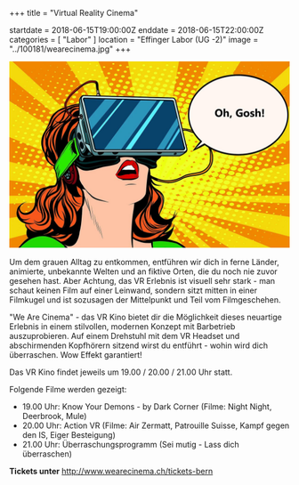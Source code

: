 +++
title = "Virtual Reality Cinema"

startdate = 2018-06-15T19:00:00Z
enddate = 2018-06-15T22:00:00Z
categories = [ "Labor" ]
location = "Effinger Labor (UG -2)"
image = "../100181/wearecinema.jpg"
+++

![WeAreCinema](../100181/wearecinema.jpg)

Um dem grauen Alltag zu entkommen, entführen wir dich in ferne Länder, animierte, unbekannte Welten und an fiktive Orten, die du noch nie zuvor gesehen hast. Aber Achtung, das VR Erlebnis ist visuell sehr stark - man schaut keinen Film auf einer Leinwand, sondern sitzt mitten in einer Filmkugel und ist sozusagen der Mittelpunkt und Teil vom Filmgeschehen.

"We Are Cinema" - das VR Kino bietet dir die Möglichkeit dieses neuartige Erlebnis in einem stilvollen, modernen Konzept mit Barbetrieb auszuprobieren. Auf einem Drehstuhl mit dem VR Headset und abschirmenden Kopfhörern sitzend wirst du entführt - wohin wird dich überraschen. Wow Effekt garantiert!

Das VR Kino findet jeweils um 19.00 / 20.00 / 21.00 Uhr statt.

Folgende Filme werden gezeigt:

* 19.00 Uhr: Know Your Demons - by Dark Corner (Filme: Night Night, Deerbrook, Mule)
* 20.00 Uhr: Action VR (Filme: Air Zermatt, Patrouille Suisse, Kampf gegen den IS, Eiger Besteigung)
* 21.00 Uhr: Überraschungsprogramm (Sei mutig - Lass dich überraschen)

**Tickets unter** http://www.wearecinema.ch/tickets-bern
